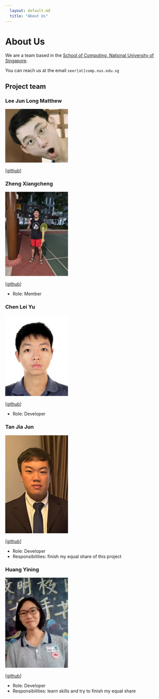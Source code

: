 ```yaml
---
  layout: default.md
  title: "About Us"
---
```


# About Us

We are a team based in the [School of Computing, National University of Singapore](http://www.comp.nus.edu.sg).

You can reach us at the email `seer[at]comp.nus.edu.sg`

## Project team


### Lee Jun Long Matthew
<img src="images/flyingsalsa.png" width="200px">

[[github](https://github.com/flyingsalsa)]

### Zheng Xiangcheng

<img src="images/xczheng0105.png" width="200px">

[[github](https://github.com/xczheng0105)]


* Role: Member


### Chen Lei Yu

<img src="images/chenleiyu.png" width="200px">

[[github](http://github.com/ChenLeiyu)]

* Role: Developer

### Tan Jia Jun

<img src="images/jjtan2002.png" width="200px">

[[github](http://github.com/JJtan2002)]

* Role: Developer
* Responsibilities: finish my equal share of this project

### Huang Yining

<img src="images/kitty-001.png" width="200px">

[[github](https://github.com/Kitty-001)]

* Role: Developer
* Responsibilities: learn skills and try to finish my equal share
